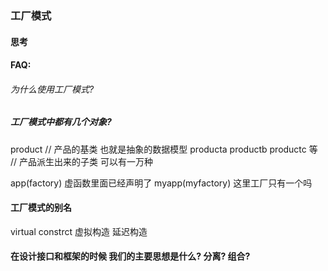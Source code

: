





### 工厂模式


#### 思考








#### FAQ:
###### 为什么使用工厂模式?



##### 工厂模式中都有几个对象?

product   // 产品的基类  也就是抽象的数据模型 
producta productb  productc  等 // 产品派生出来的子类 可以有一万种

app(factory)         虚函数里面已经声明了
myapp(myfactory)    这里工厂只有一个吗













#### 工厂模式的别名
virtual constrct 
虚拟构造  延迟构造

####  在设计接口和框架的时候  我们的主要思想是什么?  分离?   组合? 